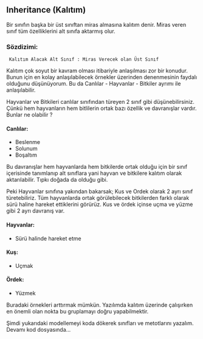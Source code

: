 ## Inheritance (Kalıtım)

Bir sınıfın başka bir üst sınıftan miras almasına kalıtım denir. Miras veren sınıf tüm özelliklerini alt sınıfa aktarmış olur.

### Sözdizimi:
<code> Kalıtım Alacak Alt Sınıf : Miras Verecek olan Üst Sınıf </code>

Kalıtım çok soyut bir kavram olması itibariyle anlaşılması zor bir konudur. Bunun için en kolay anlaşılabilecek örnekler üzerinden denenmesinin faydalı olduğunu düşünüyorum. Bu da Canlılar - Hayvanlar - Bitkiler ayrımı ile anlaşılabilir.

Hayvanlar ve Bitkileri canlılar sınıfından türeyen 2 sınıf gibi düşünebilirsiniz. Çünkü hem hayvanların hem bitlilerin ortak bazı özellik ve davranışlar vardır. Bunlar ne olabilir ?

#### Canlılar:

- Beslenme
- Solunum
- Boşaltım

Bu davranışlar hem hayvanlarda hem bitkilerde ortak olduğu için bir sınıf içerisinde tanımlanıp alt sınıflara yani hayvan ve bitkilere kalıtım olarak aktarılabilir. Tıpkı doğada da olduğu gibi.

Peki Hayvanlar sınıfına yakından bakarsak; Kus ve Ordek olarak 2 ayrı sınıf türetebiliriz. Tüm hayvanlarda ortak görülebilecek bitkilerden farklı olarak sürü haline hareket ettiklerini görürüz. Kus ve ördek içinse uçma ve yüzme gibi 2 ayrı davranış var.

#### Hayvanlar:

- Sürü halinde hareket etme

#### Kuş:

- Uçmak

#### Ördek:

- Yüzmek

Buradaki örnekleri arttırmak mümkün. Yazılımda kalıtım üzerinde çalışırken en önemli olan nokta bu gruplamayı doğru yapabilmektir.

Şimdi yukarıdaki modellemeyi koda dökerek sınıfları ve metotlarını yazalım. Devamı kod dosyasında...

